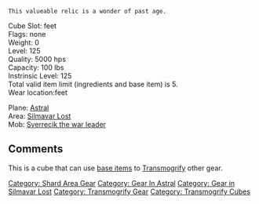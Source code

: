     This valueable relic is a wonder of past age.

Cube Slot: feet  
Flags: none  
Weight: 0  
Level: 125  
Quality: 5000 hps  
Capacity: 100 lbs  
Instrinsic Level: 125  
Total valid item limit (ingredients and base item) is 5.  
Wear location:feet

Plane: [Astral](:Category:_Astral.md "wikilink")  
Area: [Silmavar Lost](:Category:Silmavar_Lost.md "wikilink")  
Mob: [Sverrecik the war leader](Sverrecik_the_war_leader "wikilink")  

## Comments

This is a cube that can use [base
items](:Category:Transmogrify_Base_Items.md "wikilink") to
[Transmogrify](transmogrify.md "wikilink") other gear.

[Category: Shard Area Gear](Category:_Shard_Area_Gear "wikilink")
[Category: Gear In Astral](Category:_Gear_In_Astral "wikilink")
[Category: Gear in Silmavar
Lost](Category:_Gear_in_Silmavar_Lost "wikilink") [Category:
Transmogrify Gear](Category:_Transmogrify_Gear "wikilink") [Category:
Transmogrify Cubes](Category:_Transmogrify_Cubes "wikilink")
